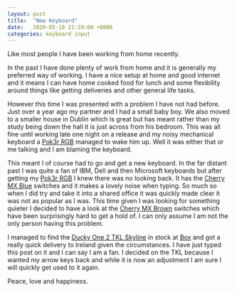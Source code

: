 ```yaml
---
layout: post
title:  "New Keyboard"
date:   2020-05-18 21:29:00 +0000
categories: keyboard input
---
```

Like most people I have been working from home recently.

In the past I have done plenty of work from home and it is generally my preferred
way of working. I have a nice setup at home and good internet and it means I can
have home cooked food for lunch and some flexibility around things like getting
deliveries and other general life tasks.

However this time I was presented with a problem I have not had before. Just over
a year ago my partner and I had a small baby boy. We also moved to a smaller
house in Dublin which is great but has meant rather than my study being down the
hall it is just across from his bedroom. This was all fine until working late one
night on a release and my noisy mechanical keyboard a [Pok3r RGB][pok3r-rgb]
managed to wake him up. Well it was either that or me talking and I am blaming
the keyboard.

This meant I of course had to go and get a new keyboard. In the far distant past
I was quite a fan of IBM, Dell and then Microsoft keyboards but after getting my
[Pok3r RGB][pok3r-rgb] I knew there was no looking back. It has the
[Cherry MX Blue][cherry-mx-blue] switches and it makes a lovely noise when typing.
So much so when I did try and take it into a shared office it was quickly made
clear it was not as popular as I was. This time given I was looking for something
quieter I decided to have a look at the [Cherry MX Brown][cherry-mx-brown]
switches which have been surprisingly hard to get a hold of. I can only assume I
am not the only person having this problem.

I managed to find the [Ducky One 2 TKL Skyline][ducky-keyboard] in stock at
[Box][box] and got a really quick delivery to Ireland given the circumstances.
I have just typed this post on it and I can say I am a fan. I decided on the TKL
because I wanted my arrow keys back and while it is now an adjustment I am sure
I will quickly get used to it again.

Peace, love and happiness.

[pok3r-rgb]: https://mechanicalkeyboards.com/shop/index.php?l=product_detail&p=3527
[cherry-mx-blue]: https://www.cherrymx.de/en/mx-original/mx-blue.html
[cherry-mx-brown]: https://www.cherrymx.de/en/mx-original/mx-brown.html
[ducky-keyboard]: https://www.duckychannel.com.tw/en/Ducky-One2-Skyline-TKL
[box]: https://www.box.co.uk/
